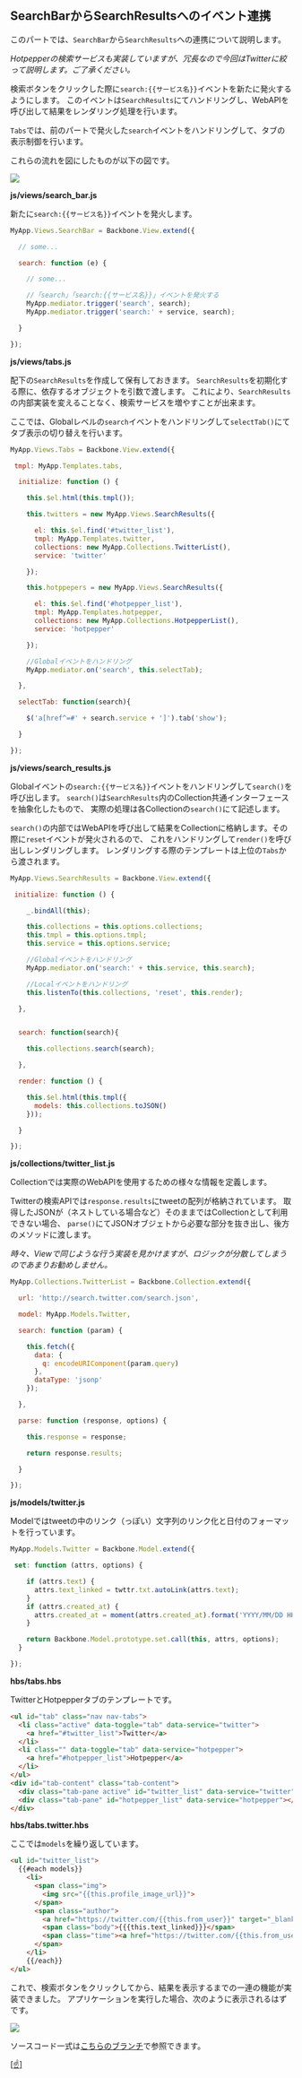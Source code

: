 ## <a name='searchToResult'>SearchBarからSearchResultsへのイベント連携</a>

このパートでは、`SearchBar`から`SearchResults`への連携について説明します。

_Hotpepperの検索サービスも実装していますが、冗長なので今回はTwitterに絞って説明します。ご了承ください。_

検索ボタンをクリックした際に`search:{{サービス名}}`イベントを新たに発火するようにします。
このイベントは`SearchResults`にてハンドリングし、WebAPIを呼び出して結果をレンダリング処理を行います。

`Tabs`では、前のパートで発火した`search`イベントをハンドリングして、タブの表示制御を行います。

これらの流れを図にしたものが以下の図です。

<img src="../img/phase-3_event.png">

**js/views/search_bar.js**

新たに`search:{{サービス名}}`イベントを発火します。

````javascript
MyApp.Views.SearchBar = Backbone.View.extend({

  // some...

  search: function (e) {

    // some...

    //「search」「search:{{サービス名}}」イベントを発火する
    MyApp.mediator.trigger('search', search);
    MyApp.mediator.trigger('search:' + service, search);

  }

});
````

**js/views/tabs.js**

配下の`SearchResults`を作成して保有しておきます。
`SearchResults`を初期化する際に、依存するオブジェクトを引数で渡します。
これにより、`SearchResults`の内部実装を変えることなく、検索サービスを増やすことが出来ます。

ここでは、Globalレベルの`search`イベントをハンドリングして`selectTab()`にてタブ表示の切り替えを行います。

````javascript
MyApp.Views.Tabs = Backbone.View.extend({

 tmpl: MyApp.Templates.tabs,

  initialize: function () {

    this.$el.html(this.tmpl());

    this.twitters = new MyApp.Views.SearchResults({

      el: this.$el.find('#twitter_list'),
      tmpl: MyApp.Templates.twitter,
      collections: new MyApp.Collections.TwitterList(),
      service: 'twitter'

    });

    this.hotppepers = new MyApp.Views.SearchResults({

      el: this.$el.find('#hotpepper_list'),
      tmpl: MyApp.Templates.hotpepper,
      collections: new MyApp.Collections.HotpepperList(),
      service: 'hotpepper'

    });

    //Globalイベントをハンドリング
    MyApp.mediator.on('search', this.selectTab);

  },

  selectTab: function(search){

    $('a[href^=#' + search.service + ']').tab('show');

  }

});
````

**js/views/search_results.js**

Globalイベントの`search:{{サービス名}}`イベントをハンドリングして`search()`を呼び出します。
`search()`は`SearchResults`内のCollection共通インターフェースを抽象化したもので、
実際の処理は各Collectionの`search()`にて記述します。

`search()`の内部ではWebAPIを呼び出して結果をCollectionに格納します。その際に`reset`イベントが発火されるので、
これをハンドリングして`render()`を呼び出しレンダリングします。
レンダリングする際のテンプレートは上位の`Tabs`から渡されます。

````javascript
MyApp.Views.SearchResults = Backbone.View.extend({

 initialize: function () {

    _.bindAll(this);

    this.collections = this.options.collections;
    this.tmpl = this.options.tmpl;
    this.service = this.options.service;

    //Globalイベントをハンドリング
    MyApp.mediator.on('search:' + this.service, this.search);

    //Localイベントをハンドリング
    this.listenTo(this.collections, 'reset', this.render);

  },


  search: function(search){

    this.collections.search(search);

  },

  render: function () {

    this.$el.html(this.tmpl({
      models: this.collections.toJSON()
    }));

  }

});
````

**js/collections/twitter_list.js**

Collectionでは実際のWebAPIを使用するための様々な情報を定義します。

Twitterの検索APIでは`response.results`にtweetの配列が格納されています。
取得したJSONが（ネストしている場合など）そのままではCollectionとして利用できない場合、
`parse()`にてJSONオブジェトから必要な部分を抜き出し、後方のメソッドに渡します。

_時々、Viewで同じような行う実装を見かけますが、ロジックが分散してしまうのであまりお勧めしません。_


````javascript
MyApp.Collections.TwitterList = Backbone.Collection.extend({

  url: 'http://search.twitter.com/search.json',

  model: MyApp.Models.Twitter,

  search: function (param) {

    this.fetch({
      data: {
        q: encodeURIComponent(param.query)
      },
      dataType: 'jsonp'
    });

  },

  parse: function (response, options) {

    this.response = response;

    return response.results;

  }

});
````

**js/models/twitter.js**

Modelではtweetの中のリンク（っぽい）文字列のリンク化と日付のフォーマットを行っています。

````javascript
MyApp.Models.Twitter = Backbone.Model.extend({

 set: function (attrs, options) {

    if (attrs.text) {
      attrs.text_linked = twttr.txt.autoLink(attrs.text);
    }
    if (attrs.created_at) {
      attrs.created_at = moment(attrs.created_at).format('YYYY/MM/DD HH:MM:SS');
    }

    return Backbone.Model.prototype.set.call(this, attrs, options);
  }

});
````

**hbs/tabs.hbs**

TwitterとHotpepperタブのテンプレートです。

````html
<ul id="tab" class="nav nav-tabs">
  <li class="active" data-toggle="tab" data-service="twitter">
    <a href="#twitter_list">Twitter</a>
  </li>
  <li class="" data-toggle="tab" data-service="hotpepper">
    <a href="#hotpepper_list">Hotpepper</a>
  </li>
</ul>
<div id="tab-content" class="tab-content">
  <div class="tab-pane active" id="twitter_list" data-service="twitter"></div>
  <div class="tab-pane" id="hotpepper_list" data-service="hotpepper"></div>
</div>
````

**hbs/tabs.twitter.hbs**

ここでは`models`を繰り返しています。

````html
<ul id="twitter_list">
  {{#each models}}
    <li>
      <span class="img">
        <img src="{{this.profile_image_url}}">
      </span>
      <span class="author">
        <a href="https://twitter.com/{{this.from_user}}" target="_blank">@{{this.from_user}}</a></span>
        <span class="body">{{{this.text_linked}}}</span>
        <span class="time"><a href="https://twitter.com/{{this.from_user}}/status/{{this.id_str}}" target="_blank">{{this.created_at}}</a>
      </span>
    </li>
    {{/each}}
</ul>
````
これで、検索ボタンをクリックしてから、結果を表示するまでの一連の機能が実装できました。
アプリケーションを実行した場合、次のように表示されるはずです。

<img src="../img/phase-3.png">

ソースコード一式は[こちらのブランチ](https://github.com/mitsuruog/SPA-with-Backbone/tree/phase-3)で参照できます。

<a href='#mokuji'>[:point_up:]</a>